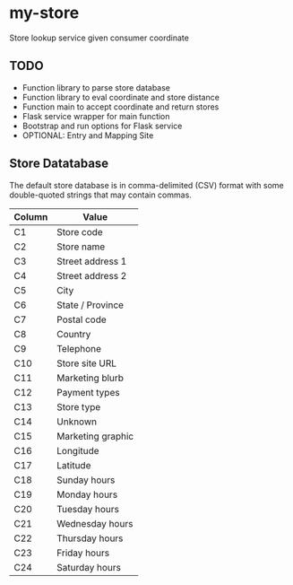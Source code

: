 # my-store

Store lookup service given consumer coordinate

## TODO

* Function library to parse store database
* Function library to eval coordinate and store distance
* Function main to accept coordinate and return stores
* Flask service wrapper for main function
* Bootstrap and run options for Flask service
* OPTIONAL: Entry and Mapping Site

## Store Datatabase

The default store database is in comma-delimited (CSV) format with some double-quoted strings that may contain commas.

| Column | Value |
| ------ | ----- |
| C1 | Store code |
| C2 | Store name |
| C3 | Street address 1 |
| C4 | Street address 2 |
| C5 | City |
| C6 | State / Province |
| C7 | Postal code |
| C8 | Country |
| C9 | Telephone |
| C10 | Store site URL |
| C11 | Marketing blurb |
| C12 | Payment types |
| C13 | Store type |
| C14 | Unknown |
| C15 | Marketing graphic |
| C16 | Longitude |
| C17 | Latitude |
| C18 | Sunday hours |
| C19 | Monday hours |
| C20 | Tuesday hours |
| C21 | Wednesday hours |
| C22 | Thursday hours |
| C23 | Friday hours |
| C24 | Saturday hours |


